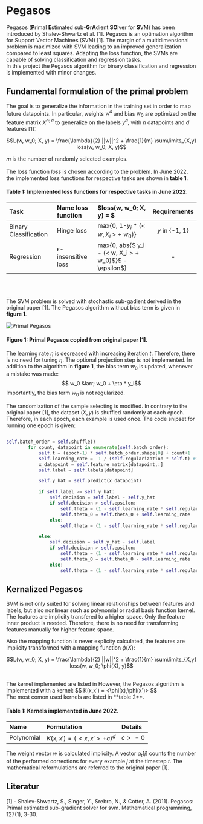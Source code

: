 
# Pegasos
Pegasos (**P**rimal **E**stimated sub-**G**r**A**dient **SO**lver for **S**VM) has been introduced by Shalev-Shwartz et al. [1]. Pegasos is an optimation algorithm for Support Vector Machines (SVM) [1]. The margin of a multidimensional problem is maximized with SVM leading to an improved generalization compared to least squares.  Adapting the loss function, the SVMs are capable of solving classification and regression tasks.\
In this project the Pegasos algorithm for binary classification and regression is implemented with minor changes.

## Fundamental formulation of the primal problem

The goal is to generalize the information in the training set in order to map future datapoints. In particular, weights $w^d$ and bias $w_0$ are optimized on the feature matrix $X^{n; d}$ to generalize on the labels $y^d$, with $n$ datapoints and $d$ features [1]:

$$L(w, w_0; X, y) =  \frac{\lambda}{2} ||w||^2 +  \frac{1}{m} \sum\limits_{X,y} loss(w, w_0; X, y)$$

$m$ is the number of randomly selected examples. 
<br>
<br>
The loss function $loss$ is chosen according to the problem. In June 2022, the implemented loss functions for respective tasks are shown in **table 1**.

#### **Table 1**: Implemented loss functions for respective tasks in June 2022.

| Task | Name loss function | $loss(w, w_0; X, y) = $ | Requirements |
|:--------------|:-------------|:----------------|:-------------:|
|Binary Classification       |Hinge loss       | max{0, 1-$y_i$ * (< $w, X_i$ > + $w_0$)}        | $y$ in {-1, 1}       |
|Regression       | $\epsilon$-insensitive loss      | max{0, abs{$ y_i - (< w, X_i > + w_0)$}$  - \epsilon$}  | -   |

<br>
<br>

The SVM problem is solved with stochastic sub-gadient derived in the original paper [1]. The Pegasos algorithm without bias term is given in **figure 1**.

![Primal Pegasos](https://user-images.githubusercontent.com/107933496/175406566-621d0689-f0e4-4318-9eae-fc7c2aeeb7dc.PNG)
#### **Figure 1**: Primal Pegasos copied from original paper [1].

The learning rate $\eta$ is decreased with increasing 
iteration $t$. Therefore, there is no need for tuning 
$\eta$. The optional projection step is not implemented. 
In addition to the algorithm in **figure 1**, the bias term $w_0$ is updated, whenever a mistake was made:
$$ w_0 &larr; w_0 + \eta * y_i$$
Importantly, the bias term $w_0$ is not regularized.

The randomization of the sample selecting is modified. In contrary to the original paper [1], the dataset ($X,y$) is shuffled randomly at each epoch. Therefore, in each epoch, each example is used once.
The code snipset for running one epoch is given:

```python

self.batch_order = self.shuffle()
        for count, datapoint in enumerate(self.batch_order):
            self.t = (epoch-1) * self.batch_order.shape[0] + count+1
            self.learning_rate =  1 / (self.regularization * self.t) #1 / np.sqrt(t)
            x_datapoint = self.feature_matrix[datapoint,:]
            self.label = self.labels[datapoint]

            self.y_hat = self.predict(x_datapoint)

            if self.label >= self.y_hat:
                self.decision = self.label - self.y_hat
                if self.decision > self.epsilon:
                    self.theta = (1 - self.learning_rate * self.regularization) *  self.theta + self.learning_rate * x_datapoint 
                    self.theta_0 = self.theta_0 + self.learning_rate 
                else:
                    self.theta = (1 - self.learning_rate * self.regularization) *  self.theta

            else:
                self.decision = self.y_hat - self.label
                if self.decision > self.epsilon:
                    self.theta = (1 - self.learning_rate * self.regularization) *  self.theta - self.learning_rate * x_datapoint 
                    self.theta_0 = self.theta_0 - self.learning_rate 
                else:
                    self.theta = (1 - self.learning_rate * self.regularization) *  self.

```

## Kernalized Pegasos
SVM is not only suited for solving linear relationships between features and labels, but also nonlinear such as polynomial or radial basis function kernel. The features are 
implicity transfered to a higher space. Only the feature inner product is needed. Therefore, there is no need for transforming features manually for higher feature space. 

Also the mapping function is never explicity calculated, the features are implicity transformed with a mapping function $\phi(X)$:

$$L(w, w_0; X, y) =  \frac{\lambda}{2} ||w||^2 +  \frac{1}{m} \sum\limits_{X,y} loss(w, w_0; \phi(X), y)$$ 

<br>
The kernel implemented are listed in 
However, the Pegasos algorithm is implemented with a kernel:
$$ K(x,x') = <\phi(x),\phi(x')> $$
<br>
The most comon used kernels are listed in **table 2**.

#### **Table 1**: Kernels implemented in June 2022.
 |Name | Formulation | Details|
 |:--------------|:-------------|:----------------|
 |Polynomial|$K(x,x')=(<x,x'>+c)^d$|$c>=0$|
 


The weight vector $w$ 
is calculated implicity. A vector $\alpha_t [j]$ counts the number of the performed corrections for every example 
$j$ at the timestep
$t$. The mathematical reformulations are referred to the original paper [1].


## Literatur
[1] - Shalev-Shwartz, S., Singer, Y., Srebro, N., & Cotter, A. (2011). Pegasos: Primal estimated sub-gradient solver for svm. Mathematical programming, 127(1), 3-30.












